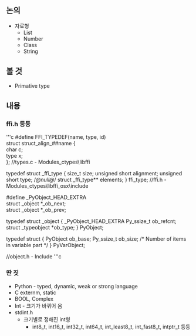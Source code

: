 ## 논의

  - 자료형
    - List
    - Number
    - Class
    - String

## 볼 것

- Primative type

## 내용

### ffi.h 등등
'''c
#define FFI_TYPEDEF(name, type, id)		\
struct struct_align_##name {			\
  char c;					\
  type x;					\
};      //types.c  - Modules\_ctypes\libffi

typedef struct _ffi_type {
			size_t				size;
			unsigned short		alignment;
			unsigned short		type;
/*@null@*/	struct _ffi_type**	elements;
} ffi_type;     //ffi.h - Modules\_ctypes\libffi_osx\include

#define _PyObject_HEAD_EXTRA            \
    struct _object *_ob_next;           \
    struct _object *_ob_prev;
    
typedef struct _object {
    _PyObject_HEAD_EXTRA
    Py_ssize_t ob_refcnt;
    struct _typeobject *ob_type;
} PyObject;

typedef struct {
    PyObject ob_base;
    Py_ssize_t ob_size; /* Number of items in variable part */
} PyVarObject;

//object.h - Include
'''c

### 딴 짓
  - Python - typed, dynamic, weak or strong language
  - C externm, static
  - BOOL, Complex
  - Int - 크기가 바뀌어 옴
  - stdint.h
    - 크기별로 정해진 int형
      - int8_t, int16_t, int32_t, int64_t, int_least8_t, int_fast8_t, intptr_t 등등
